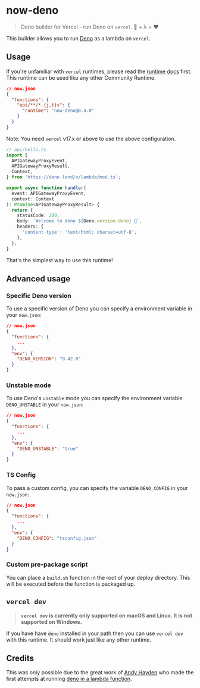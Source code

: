 # now-deno

> Deno builder for Vercel - run Deno on `vercel`. 🦕 + λ = ❤️

This builder allows you to run [Deno](https://deno.land) as a lambda on `vercel`.

## Usage

If you're unfamiliar with `vercel` runtimes, please read the [runtime docs](https://vercel.com/docs/runtimes) first. This runtime can be used like any other Community Runtime.

```json
// now.json
{
  "functions": {
    "api/**/*.{j,t}s": {
      "runtime": "now-deno@0.4.0"
    }
  }
}
```

Note: You need `vercel` v17.x or above to use the above configuration.

```ts
// api/hello.ts
import {
  APIGatewayProxyEvent,
  APIGatewayProxyResult,
  Context,
} from 'https://deno.land/x/lambda/mod.ts';

export async function handler(
  event: APIGatewayProxyEvent,
  context: Context
): Promise<APIGatewayProxyResult> {
  return {
    statusCode: 200,
    body: `Welcome to deno ${Deno.version.deno} 🦕`,
    headers: {
      'content-type': 'text/html; charset=utf-8',
    },
  };
}
```

That's the simplest way to use this runtime!

## Advanced usage

### Specific Deno version

To use a specific version of Deno you can specify a environment variable in your `now.json`:

```json
// now.json
{
  "functions": {
    ...
  },
  "env": {
    "DENO_VERSION": "0.42.0"
  }
}
```

### Unstable mode

To use Deno's `unstable` mode you can specify the environment variable `DENO_UNSTABLE` in your `now.json`:

```json
// now.json
{
  "functions": {
    ...
  },
  "env": {
    "DENO_UNSTABLE": "true"
  }
}
```

### TS Config

To pass a custom config, you can specify the variable `DENO_CONFIG` in your `now.json`:

```json
// now.json
{
  "functions": {
    ...
  },
  "env": {
    "DENO_CONFIG": "tsconfig.json"
  }
}
```

### Custom pre-package script

You can place a `build.sh` function in the root of your deploy directory. This will be executed before the function is packaged up.

## `vercel dev`

> **`vercel dev` is currently only supported on macOS and Linux. It is not supported on Windows.**

If you have have `deno` installed in your path then you can use `vercel dev` with this runtime. It should work just like any other runtime.

## Credits

This was only possible due to the great work of [Andy Hayden](https://github.com/hayd) who made the first attempts at running [deno in a lambda function](https://github.com/hayd/deno-lambda).
